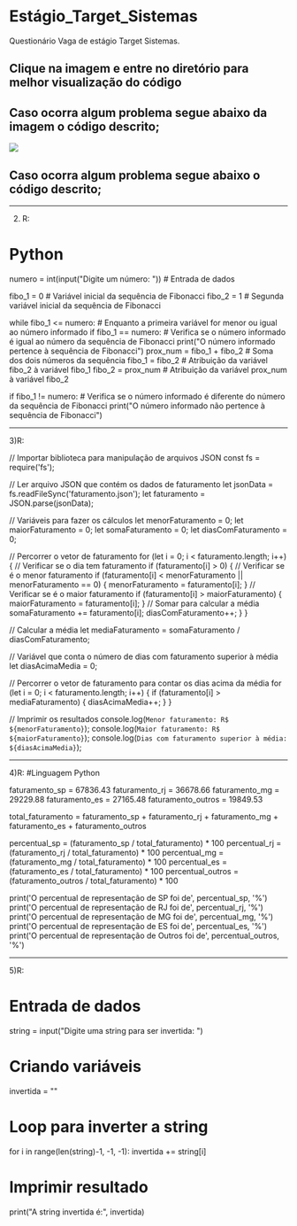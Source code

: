 # Estágio_Target_Sistemas

Questionário Vaga de estágio Target Sistemas.

<h2>Clique na imagem e entre no diretório para melhor visualização do código<h2>

## Caso ocorra algum problema segue abaixo da imagem o código descrito;

<a href="https://colab.research.google.com/drive/1JSKdP2Xo9tnrazEfjoCfjhbWgg6i_ZLL" target="_blank"><img src="https://user-images.githubusercontent.com/104304589/223461550-d7d75a8a-ace3-4637-a19f-c7f351e2edca.png" /></a>

## Caso ocorra algum problema segue abaixo o código descrito;

-----------------------------
2) R:

# Python

numero = int(input("Digite um número: ")) # Entrada de dados

fibo_1 = 0 # Variável inicial da sequência de Fibonacci
fibo_2 = 1 # Segunda variável inicial da sequência de Fibonacci

while fibo_1 <= numero: # Enquanto a primeira variável for menor ou igual ao número informado
    if fibo_1 == numero: # Verifica se o número informado é igual ao número da sequência de Fibonacci
        print("O número informado pertence à sequência de Fibonacci")
    prox_num = fibo_1 + fibo_2 # Soma dos dois números da sequência
    fibo_1 = fibo_2 # Atribuição da variável fibo_2 à variável fibo_1
    fibo_2 = prox_num # Atribuição da variável prox_num à variável fibo_2

if fibo_1 != numero: # Verifica se o número informado é diferente do número da sequência de Fibonacci
    print("O número informado não pertence à sequência de Fibonacci")

--------------------------

3)R:

// Importar biblioteca para manipulação de arquivos JSON
const fs = require('fs');

// Ler arquivo JSON que contém os dados de faturamento
let jsonData = fs.readFileSync('faturamento.json');
let faturamento = JSON.parse(jsonData);

// Variáveis para fazer os cálculos
let menorFaturamento = 0;
let maiorFaturamento = 0;
let somaFaturamento = 0;
let diasComFaturamento = 0;

// Percorrer o vetor de faturamento
for (let i = 0; i < faturamento.length; i++) {
  // Verificar se o dia tem faturamento
  if (faturamento[i] > 0) {
    // Verificar se é o menor faturamento
    if (faturamento[i] < menorFaturamento || menorFaturamento == 0) {
      menorFaturamento = faturamento[i];
    }
    // Verificar se é o maior faturamento
    if (faturamento[i] > maiorFaturamento) {
      maiorFaturamento = faturamento[i];
    }
    // Somar para calcular a média
    somaFaturamento += faturamento[i];
    diasComFaturamento++;
  }
}

// Calcular a média
let mediaFaturamento = somaFaturamento / diasComFaturamento;

// Variável que conta o número de dias com faturamento superior à média
let diasAcimaMedia = 0;

// Percorrer o vetor de faturamento para contar os dias acima da média
for (let i = 0; i < faturamento.length; i++) {
  if (faturamento[i] > mediaFaturamento) {
    diasAcimaMedia++;
  }
}

// Imprimir os resultados
console.log(`Menor faturamento: R$ ${menorFaturamento}`);
console.log(`Maior faturamento: R$ ${maiorFaturamento}`);
console.log(`Dias com faturamento superior à média: ${diasAcimaMedia}`);

----------------------

4)R:
#Linguagem Python

faturamento_sp = 67836.43
faturamento_rj = 36678.66
faturamento_mg = 29229.88
faturamento_es = 27165.48
faturamento_outros = 19849.53

total_faturamento = faturamento_sp + faturamento_rj + faturamento_mg + faturamento_es + faturamento_outros

percentual_sp = (faturamento_sp / total_faturamento) * 100
percentual_rj = (faturamento_rj / total_faturamento) * 100
percentual_mg = (faturamento_mg / total_faturamento) * 100
percentual_es = (faturamento_es / total_faturamento) * 100
percentual_outros = (faturamento_outros / total_faturamento) * 100

print('O percentual de representação de SP foi de', percentual_sp, '%')
print('O percentual de representação de RJ foi de', percentual_rj, '%')
print('O percentual de representação de MG foi de', percentual_mg, '%')
print('O percentual de representação de ES foi de', percentual_es, '%')
print('O percentual de representação de Outros foi de', percentual_outros, '%')

-------------------------

5)R:
# Entrada de dados
string = input("Digite uma string para ser invertida: ")

# Criando variáveis
invertida = ""

# Loop para inverter a string
for i in range(len(string)-1, -1, -1):
   invertida += string[i]

# Imprimir resultado
print("A string invertida é:", invertida)
